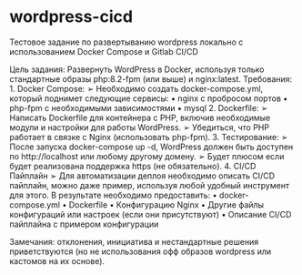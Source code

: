 # wordpress-cicd
Тестовое задание по развертыванию wordpress локально с использованием Docker Compose и Gitlab CI/CD 

Цель задания:
Развернуть WordPress в Docker, используя только стандартные образы php:8.2-fpm (или выше) и nginx:latest.
Требования:
1.
Docker Compose:
➢ Необходимо создать docker-compose.yml, который поднимет следующие сервисы:
▪ nginx с пробросом портов
▪ php-fpm с необходимыми зависимостями
▪ mysql
2.
Dockerfile:
➢ Написать Dockerfile для контейнера с PHP, включив необходимые модули и настройки для работы WordPress.
➢ Убедиться, что PHP работает в связке с Nginx (использовать php-fpm).
3.
Тестирование:
➢ После запуска docker-compose up -d, WordPress должен быть доступен по http://localhost или любому другому домену.
➢ Будет плюсом если будет реализована поддержка https (не обязательно).
4.
CI/CD Пайплайн
➢ Для автоматизации деплоя необходимо описать CI/CD пайплайн, можно даже пример, используя любой удобный инструмент для этого.
В результате необходимо предоставить:
• docker-compose.yml
• Dockerfile
• Конфигурацию Nginx
• Другие файлы конфигураций или настроек (если они присутствуют)
• Описание CI/CD пайплайна с примером конфигурации

Замечания: отклонения, инициатива и нестандартные решения приветствуются (но не использования офф образов wordpress или кастомов на их основе).